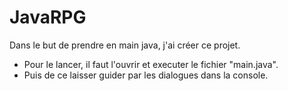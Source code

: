 # JavaRPG

Dans le but de prendre en main java, j'ai créer ce projet.
- Pour le lancer, il faut l'ouvrir et executer le fichier "main.java".
- Puis de ce laisser guider par les dialogues dans la console.
